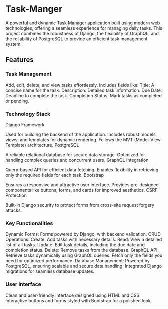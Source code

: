 # Task-Manger
A powerful and dynamic Task Manager application built using modern web technologies, offering a seamless experience for managing daily tasks. This project combines the robustness of Django, the flexibility of GraphQL, and the reliability of PostgreSQL to provide an efficient task management system.

## Features
### Task Management
Add, edit, delete, and view tasks effortlessly.
Includes fields like:
Title: A concise name for the task.
Description: Detailed task information.
Due Date: Deadline to complete the task.
Completion Status: Mark tasks as completed or pending.

### Technology Stack

Django Framework

Used for building the backend of the application.
Includes robust models, views, and templates for dynamic rendering.
Follows the MVT (Model-View-Template) architecture.
PostgreSQL

A reliable relational database for secure data storage.
Optimized for handling complex queries and concurrent users.
GraphQL Integration

Query-based API for efficient data fetching.
Enables flexibility in retrieving only the required fields for each task.
Bootstrap

Ensures a responsive and attractive user interface.
Provides pre-designed components like buttons, forms, and cards for improved aesthetics.
CSRF Protection

Built-in Django security to protect forms from cross-site request forgery attacks.
### Key Functionalities
Dynamic Forms: Forms powered by Django, with backend validation.
CRUD Operations:
Create: Add tasks with necessary details.
Read: View a detailed list of all tasks.
Update: Edit task details, including the due date and completion status.
Delete: Remove tasks from the database.
GraphQL API:
Retrieve tasks dynamically using GraphQL queries.
Fetch only the fields you need for optimized performance.
Database Management:
Powered by PostgreSQL, ensuring scalable and secure data handling.
Integrated Django migrations for seamless database updates.
### User Interface
Clean and user-friendly interface designed using HTML and CSS.
Interactive buttons and forms styled with Bootstrap for a polished look.

